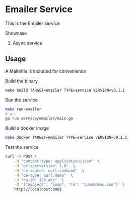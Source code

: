 # Emailer Service

This is the Emailer service

Showcase

1. Async service

## Usage

A Makefile is included for convenience

Build the binary

```bash
make build TARGET=emailer TYPE=service VERSION=v0.1.1
```

Run the service

```bash
make run-emailer
# or
go run service/emailer/main.go
```

Build a docker image

```bash
make docker TARGET=emailer TYPE=service VERSION=v0.1.1
```

Test the service

```bash
curl -X POST \
    -H "content-type: application/json"  \
    -H "ce-specversion: 1.0"  \
    -H "ce-source: curl-command"  \
    -H "ce-type: curl.demo"  \
    -H "ce-id: 123-abc"  \
    -d '{"Subject": "Sumo", "To": "sumo@demo.com"}' \
    http://localhost:8082
```
